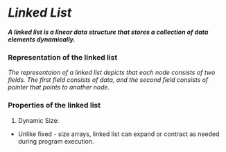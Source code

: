 # _Linked List_

***A linked list is a linear data structure that stores a collection of data elements dynamically.***

### Representation of the linked list
_The representaion of a linked list depicts that each node consists of two fields. The first field consists of data, and the second field consists of pointer that points to another node._

### Properties of the linked list
1. Dynamic Size:
  * Unlike fixed - size arrays, linked list can expand or contract as needed during program execution.

